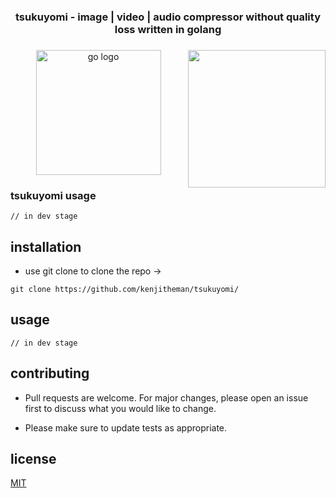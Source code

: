 <h3 align="center">tsukuyomi - image | video | audio compressor without quality loss written in golang</h3>

###

<img align="right" height="220" src="https://media.tenor.com/3wBClQGtDkgAAAAC/hououin-kyouma.gif"  />

###

<div align="center">
  <img src="https://cdn.jsdelivr.net/gh/devicons/devicon/icons/go/go-original.svg" height="200" alt="go logo"  />
</div>

###


### tsukuyomi usage

```
// in dev stage
```

## installation

- use git clone to clone the repo ->

```
git clone https://github.com/kenjitheman/tsukuyomi/
```

## usage

```
// in dev stage
```

## contributing

- Pull requests are welcome. For major changes, please open an issue first
to discuss what you would like to change.

- Please make sure to update tests as appropriate.

## license

[MIT](https://choosealicense.com/licenses/mit/)
